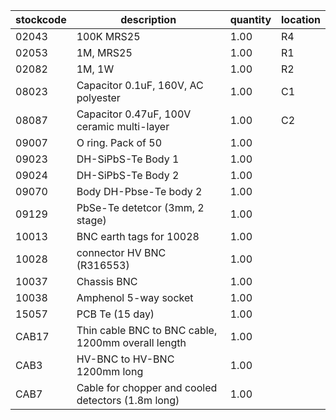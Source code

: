 |stockcode|description|quantity|location|
|---------|-----------|--------|--------|
|02043|100K MRS25|1.00|R4|
|02053|1M, MRS25|1.00|R1|
|02082|1M, 1W|1.00|R2|
|08023|Capacitor 0.1uF, 160V, AC polyester|1.00|C1|
|08087|Capacitor 0.47uF, 100V ceramic multi-layer|1.00|C2|
|09007|O ring.  Pack of 50|1.00||
|09023|DH-SiPbS-Te Body 1|1.00||
|09024|DH-SiPbS-Te Body 2|1.00||
|09070|Body DH-Pbse-Te body 2|1.00||
|09129|PbSe-Te detetcor (3mm, 2 stage)|1.00||
|10013|BNC earth tags for 10028|1.00||
|10028|connector HV BNC (R316553)|1.00||
|10037|Chassis BNC|1.00||
|10038|Amphenol  5-way socket|1.00||
|15057|PCB Te  (15 day)|1.00||
|CAB17|Thin cable BNC to BNC cable, 1200mm overall length|1.00||
|CAB3|HV-BNC to HV-BNC 1200mm long|1.00||
|CAB7|Cable for chopper and cooled detectors (1.8m long)|1.00||
